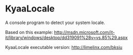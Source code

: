 KyaaLocale
==========

A console program to detect your system locale.

Based on this example:
http://msdn.microsoft.com/it-it/library/windows/desktop/dd319091%28v=vs.85%29.aspx

KyaaLocale executable version:
http://limelinx.com/bksiu
